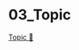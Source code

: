 # 03_Topic

[Topic &#128279;](https://alison.com/topic/learn/84289/topic-a-demo-2-cloud-storage-part-2)
